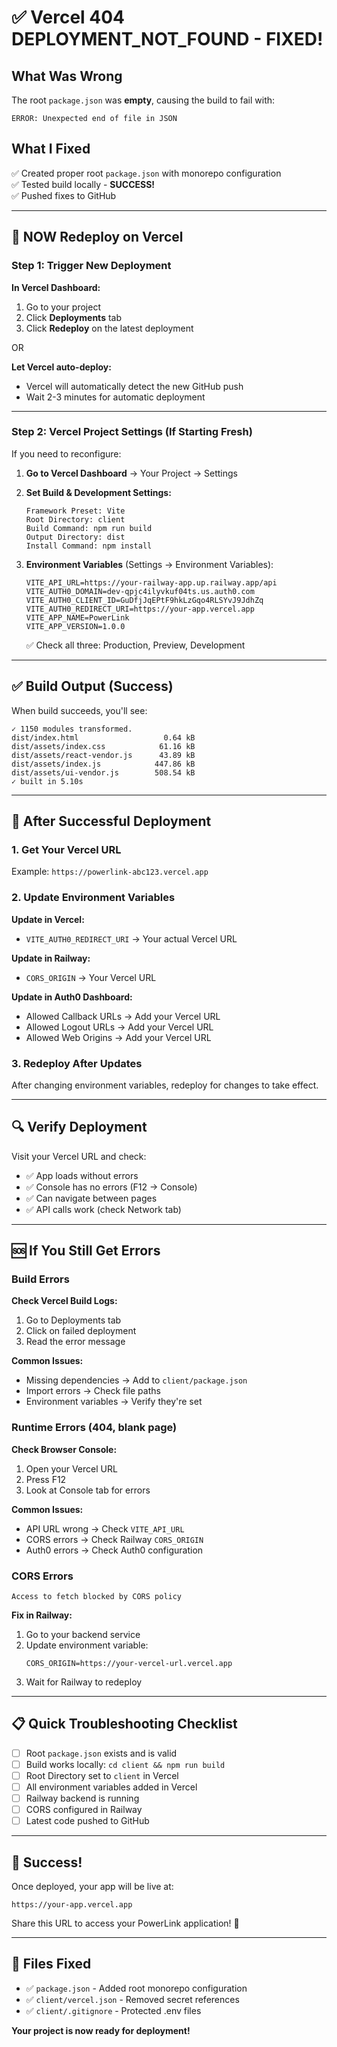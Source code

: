 # ✅ Vercel 404 DEPLOYMENT_NOT_FOUND - FIXED!

## What Was Wrong

The root `package.json` was **empty**, causing the build to fail with:
```
ERROR: Unexpected end of file in JSON
```

## What I Fixed

✅ Created proper root `package.json` with monorepo configuration  
✅ Tested build locally - **SUCCESS!**  
✅ Pushed fixes to GitHub  

---

## 🚀 NOW Redeploy on Vercel

### Step 1: Trigger New Deployment

**In Vercel Dashboard:**
1. Go to your project
2. Click **Deployments** tab
3. Click **Redeploy** on the latest deployment

OR

**Let Vercel auto-deploy:**
- Vercel will automatically detect the new GitHub push
- Wait 2-3 minutes for automatic deployment

---

### Step 2: Vercel Project Settings (If Starting Fresh)

If you need to reconfigure:

1. **Go to Vercel Dashboard** → Your Project → Settings

2. **Set Build & Development Settings:**
   ```
   Framework Preset: Vite
   Root Directory: client
   Build Command: npm run build
   Output Directory: dist
   Install Command: npm install
   ```

3. **Environment Variables** (Settings → Environment Variables):
   ```env
   VITE_API_URL=https://your-railway-app.up.railway.app/api
   VITE_AUTH0_DOMAIN=dev-qpjc4ilyvkuf04ts.us.auth0.com
   VITE_AUTH0_CLIENT_ID=GuDfjJqEPtF9hkLzGqo4RLSYvJ9JdhZq
   VITE_AUTH0_REDIRECT_URI=https://your-app.vercel.app
   VITE_APP_NAME=PowerLink
   VITE_APP_VERSION=1.0.0
   ```
   
   ✅ Check all three: Production, Preview, Development

---

## ✅ Build Output (Success)

When build succeeds, you'll see:
```
✓ 1150 modules transformed.
dist/index.html                   0.64 kB
dist/assets/index.css            61.16 kB
dist/assets/react-vendor.js      43.89 kB
dist/assets/index.js            447.86 kB
dist/assets/ui-vendor.js        508.54 kB
✓ built in 5.10s
```

---

## 🎯 After Successful Deployment

### 1. Get Your Vercel URL
Example: `https://powerlink-abc123.vercel.app`

### 2. Update Environment Variables

**Update in Vercel:**
- `VITE_AUTH0_REDIRECT_URI` → Your actual Vercel URL

**Update in Railway:**
- `CORS_ORIGIN` → Your Vercel URL

**Update in Auth0 Dashboard:**
- Allowed Callback URLs → Add your Vercel URL
- Allowed Logout URLs → Add your Vercel URL
- Allowed Web Origins → Add your Vercel URL

### 3. Redeploy After Updates
After changing environment variables, redeploy for changes to take effect.

---

## 🔍 Verify Deployment

Visit your Vercel URL and check:
- ✅ App loads without errors
- ✅ Console has no errors (F12 → Console)
- ✅ Can navigate between pages
- ✅ API calls work (check Network tab)

---

## 🆘 If You Still Get Errors

### Build Errors
**Check Vercel Build Logs:**
1. Go to Deployments tab
2. Click on failed deployment
3. Read the error message

**Common Issues:**
- Missing dependencies → Add to `client/package.json`
- Import errors → Check file paths
- Environment variables → Verify they're set

### Runtime Errors (404, blank page)
**Check Browser Console:**
1. Open your Vercel URL
2. Press F12
3. Look at Console tab for errors

**Common Issues:**
- API URL wrong → Check `VITE_API_URL`
- CORS errors → Check Railway `CORS_ORIGIN`
- Auth0 errors → Check Auth0 configuration

### CORS Errors
```
Access to fetch blocked by CORS policy
```

**Fix in Railway:**
1. Go to your backend service
2. Update environment variable:
   ```
   CORS_ORIGIN=https://your-vercel-url.vercel.app
   ```
3. Wait for Railway to redeploy

---

## 📋 Quick Troubleshooting Checklist

- [ ] Root `package.json` exists and is valid
- [ ] Build works locally: `cd client && npm run build`
- [ ] Root Directory set to `client` in Vercel
- [ ] All environment variables added in Vercel
- [ ] Railway backend is running
- [ ] CORS configured in Railway
- [ ] Latest code pushed to GitHub

---

## 🎉 Success!

Once deployed, your app will be live at:
```
https://your-app.vercel.app
```

Share this URL to access your PowerLink application! 🚀

---

## 📝 Files Fixed

- ✅ `package.json` - Added root monorepo configuration
- ✅ `client/vercel.json` - Removed secret references
- ✅ `client/.gitignore` - Protected .env files

**Your project is now ready for deployment!**
